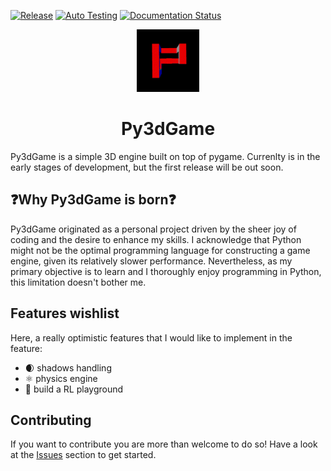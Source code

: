 [![Release](https://github.com/Mattia-Vicari/py3dgame/actions/workflows/release.yaml/badge.svg)](https://github.com/Mattia-Vicari/py3dgame/actions/workflows/release.yaml) [![Auto Testing](https://github.com/Mattia-Vicari/py3dgame/actions/workflows/autotesting.yaml/badge.svg)](https://github.com/Mattia-Vicari/py3dgame/actions/workflows/autotesting.yaml) [![Documentation Status](https://readthedocs.org/projects/py3dgame/badge/?version=latest)](https://py3dgame.readthedocs.io/en/latest/?badge=latest)
<div align="center">

<img src="assets/logo.gif" width="100" alt="rotating Py3dGame logo">

# Py3dGame

</div>

Py3dGame is a simple 3D engine built on top of pygame.
Currenlty is in the early stages of development, but the first release will be out soon.

## ❓Why Py3dGame is born❓

Py3dGame originated as a personal project driven by the sheer joy of coding and the desire to enhance my skills. I acknowledge that Python might not be the optimal programming language for constructing a game engine, given its relatively slower performance. Nevertheless, as my primary objective is to learn and I thoroughly enjoy programming in Python, this limitation doesn't bother me.

## Features wishlist

Here, a really optimistic features that I would like to implement in the feature:

- 🌒 shadows handling
- ⚛️ physics engine
- 🤖 build a RL playground

## Contributing

If you want to contribute you are more than welcome to do so! Have a look at the [Issues](https://github.com/Mattia-Vicari/py3dgame/issues) section to get started.
